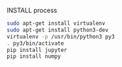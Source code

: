 INSTALL process

~~~ bash
sudo apt-get install virtualenv
sudo apt-get install python3-dev
virtualenv -p /usr/bin/python3 py3
. py3/bin/activate
pip install jupyter
pip install numpy
~~~
